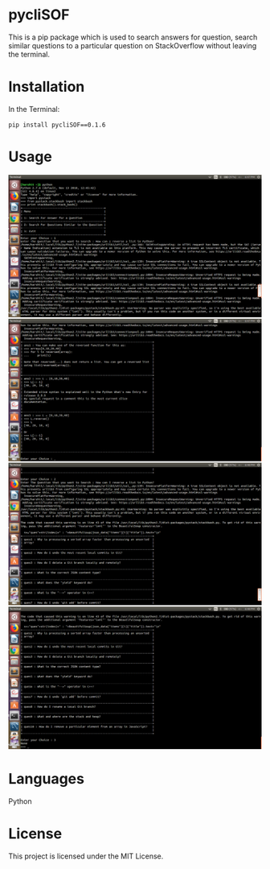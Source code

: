# pycliSOF
This is a pip package which is used to search answers for question, search similar questions to a particular question on
StackOverflow without leaving the terminal.

# Installation
In the Terminal:
~~~
pip install pycliSOF==0.1.6
~~~

# Usage
<img src="https://github.com/HarshitNITT/pycliSOF/blob/master/demo_images/pycliSOF1.png" />
<img src="https://github.com/HarshitNITT/pycliSOF/blob/master/demo_images/pycliSOF2.png" />
<img src="https://github.com/HarshitNITT/pycliSOF/blob/master/demo_images/pycliSOF3.png" />
<img src="https://github.com/HarshitNITT/pycliSOF/blob/master/demo_images/pycliSOF4.png" />

# Languages
 Python
# License
This project is licensed under the MIT License.
